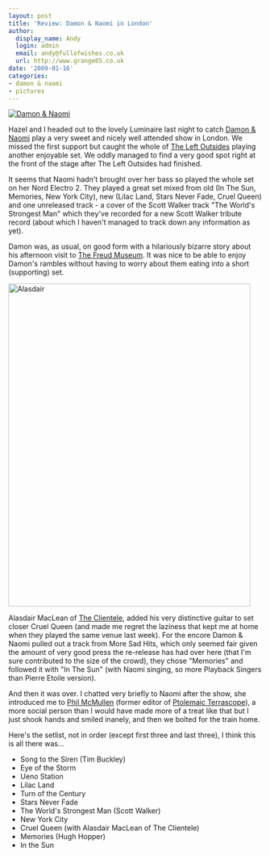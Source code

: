```yaml
---
layout: post
title: 'Review: Damon & Naomi in London'
author:
  display_name: Andy
  login: admin
  email: andy@fullofwishes.co.uk
  url: http://www.grange85.co.uk
date: '2009-01-16'
categories:
- damon & naomi
- pictures
---
```

<p><a href="https://www.flickr.com/photos/grange85/3200535564" title="Damon & Naomi by Andy Aldridge, on Flickr"><img class="aligncenter" src="https://farm4.staticflickr.com/3317/3200535564_146778b91d_z.jpg" alt="Damon & Naomi"></a>
<p>Hazel and I headed out to the lovely Luminaire last night to catch <a href="http://www.damonandnaomi.com">Damon & Naomi</a> play a very sweet and nicely well attended show in London. We missed the first support but caught the whole of <a href="http://www.theleftoutsides.com/">The Left Outsides</a> playing another enjoyable set. We oddly managed to find a very good spot right at the front of the stage after The Left Outsides had finished.</p>
<p>It seems that Naomi hadn't brought over her bass so played the whole set on her Nord Electro 2. They played a great set mixed from old (In The Sun, Memories, New York City), new (Lilac Land, Stars Never Fade, Cruel Queen) and one unreleased track - a cover of the Scott Walker track "The World's Strongest Man" which they've recorded for a new Scott Walker tribute record (about which I haven't managed to track down any information as yet).</p>
<p>Damon was, as usual, on good form with a hilariously bizarre story about his afternoon visit to <a href="http://www.freud.org.uk/">The Freud Museum</a>.  It was nice to be able to enjoy Damon's rambles without having to worry about them eating into a short (supporting) set.</p>
<p><a href="https://www.flickr.com/photos/grange85/3199696789" title="Alasdair by Andy Aldridge, on Flickr"><img class="aligncenter" src="https://farm4.staticflickr.com/3441/3199696789_185fcbfa4c_z.jpg" width="480" height="640" alt="Alasdair"></a>
<p>Alasdair MacLean of <a href="http://www.theclientele.co.uk/">The Clientele</a>, added his very distinctive guitar to set closer Cruel Queen (and made me regret the laziness that kept me at home when they played the same venue last week). For the encore Damon & Naomi pulled out a track from More Sad Hits, which only seemed fair given the amount of very good press the re-release has had over here (that I'm sure contributed to the size of the crowd), they chose "Memories" and followed it with "In The Sun" (with Naomi singing, so more Playback Singers than Pierre Etoile version).</p>
<p>And then it was over. I chatted very briefly to Naomi after the show, she introduced me to <a href="http://www.terrascope.co.uk/Home/History.htm">Phil McMullen</a> (former editor of <a href="http://www.terrascope.co.uk">Ptolemaic Terrascope</a>), a more social person than I would have made more of a treat like that but I just shook hands and smiled inanely, and then we bolted for the train home.</p>
<p>Here's the setlist, not in order (except first three and last three), I think this is all there was...</p>
<ul>
<li>Song to the Siren (Tim Buckley)</li>
<li>Eye of the Storm</li>
<li>Ueno Station</li>
<li>Lilac Land</li>
<li>Turn of the Century</li>
<li>Stars Never Fade</li>
<li>The World's Strongest Man (Scott Walker)</li>
<li>New York City</li>
<li>Cruel Queen (with Alasdair MacLean of The Clientele)</li>
<li>Memories (Hugh Hopper)</li>
<li>In the Sun</li>
</ul>
<p><figure class="caption "><figcaption class="caption-text"></figcaption></figure></p>
